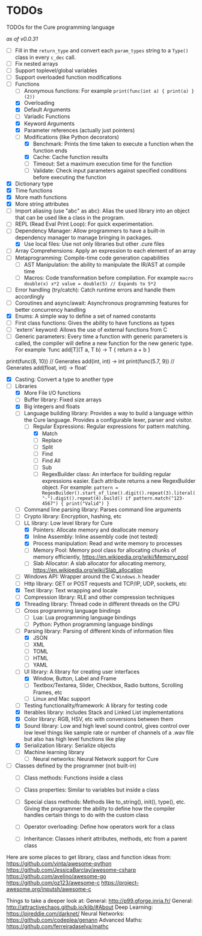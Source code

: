 # TODOs
 TODOs for the Cure programming language

*as of v0.0.31*
- [ ] Fill in the `return_type` and convert each `param_types` string to a `Type()` class in every `c_dec` call.
- [ ] Fix nested arrays
- [ ] Support toplevel/global variables
- [ ] Support overloaded function modifications
- [ ] Functions
    - [ ] Anonymous functions: For example `print(func(int a) {
    print(a)
}(2))`
    - [x] Overloading
    - [x] Default Arguments
    - [ ] Variadic Functions
    - [x] Keyword Arguments
    - [x] Parameter references (actually just pointers)
    - [ ] Modifications (like Python decorators)
        - [x] Benchmark: Prints the time taken to execute a function when the function ends
        - [x] Cache: Cache function results
        - [ ] Timeout: Set a maximum execution time for the function
        - [ ] Validate: Check input parameters against specified conditions before executing the function
- [x] Dictionary type
- [x] Time functions
- [x] More math functions
- [x] More string attributes
- [ ] Import aliasing (use "abc" as abc): Alias the used library into an object that can be used like a class in the program.
- [ ] REPL (Read Eval Print Loop): For quick experimentation.
- [ ] Dependency Manager: Allow programmers to have a built-in dependency manager to manage bringing in packages.
    - [x] Use local files: Use not only libraries but other .cure files
- [ ] Array Comprehensions: Apply an expression to each element of an array
- [ ] Metaprogramming: Compile-time code generation capabilities
    - [ ] AST Manipulation: the ability to manipulate the IR/AST at compile time
    - [ ] Macros: Code transformation before compilation. For example `macro double(x) x*2
value = double(5) // Expands to 5*2`
- [ ] Error handling (try/catch): Catch runtime errors and handle them accordingly
- [ ] Coroutines and async/await: Asynchronous programming features for better concurrency handling
- [x] Enums: A simple way to define a set of named constants
- [ ] First class functions: Gives the ability to have functions as types
- [ ] 'extern' keyword: Allows the use of external functions from C
- [ ] Generic parameters: Every time a function with generic parameters is called, the compiler will define a new function for the new generic type. For example `func add[T](T a, T b) -> T {
    return a + b
}

print(func(8, 10)) // Generates add(int, int) -> int
print(func(5.7, 9)) // Generates add(float, int) -> float`
- [x] Casting: Convert a type to another type
- [ ] Libraries
    - [x] More File I/O functions
    - [ ] Buffer library: Fixed size arrays
    - [x] Big integers and floats
    - [ ] Language building library: Provides a way to build a language within the Cure language. Provides a configurable lexer, parser and visitor.
        - [ ] Regular Expressions: Regular expressions for pattern matching.
            - [x] Match
            - [ ] Replace
            - [ ] Split
            - [ ] Find
            - [ ] Find All
            - [ ] Sub
            - [ ] RegexBuilder class: An interface for building regular expressions easier. Each attribute returns a new RegexBuilder object. For example: `pattern = RegexBuilder().start_of_line().digit().repeat(3).literal("-").digit().repeat(4).build()
if pattern.match("123-4567") {
    print("Valid")
}`
    - [ ] Command line parsing library: Parses command line arguments
    - [ ] Crypto library: Encryption, hashing, etc
    - [ ] LL library: Low level library for Cure
        - [x] Pointers: Allocate memory and deallocate memory
        - [x] Inline Assembly: Inline assembly code (not tested)
        - [x] Process manipulation: Read and write memory to processes
        - [ ] Memory Pool: Memory pool class for allocating chunks of memory efficiently, https://en.wikipedia.org/wiki/Memory_pool
        - [ ] Slab Allocator: A slab allocator for allocating memory, https://en.wikipedia.org/wiki/Slab_allocation
    - [ ] Windows API: Wrapper around the C `Windows.h` header
    - [ ] Http library: GET or POST requests and TCP/IP, UDP, sockets, etc
    - [x] Text library: Text wrapping and locale
    - [ ] Compression library: RLE and other compression techniques
    - [x] Threading library: Thread code in different threads on the CPU
    - [ ] Cross programming language bindings
        - [ ] Lua: Lua programming language bindings
        - [ ] Python: Python programming language bindings
    - [ ] Parsing library: Parsing of different kinds of information files
        - [x] JSON
        - [ ] XML
        - [ ] TOML
        - [ ] HTML
        - [ ] YAML
    - [ ] UI library: A library for creating user interfaces
        - [x] Window, Button, Label and Frame
        - [ ] Textbox/Textarea, Slider, Checkbox, Radio buttons, Scrolling Frames, etc
        - [ ] Linux and Mac support
    - [ ] Testing functionality/framework: A library for testing code
    - [x] Iterables library: includes Stack and Linked List implementations
    - [x] Color library: RGB, HSV, etc with conversions between them
    - [x] Sound library: Low and high level sound control, gives control over low level things like sample rate or number of channels of a .wav file but also has high level functions like play
    - [x] Serialization library: Serialize objects
    - [ ] Machine learning library
        - [ ] Neural networks: Neural Network support for Cure
- [ ] Classes defined by the programmer (not built-in)
    - [ ] Class methods: Functions inside a class
    - [ ] Class properties: Similar to variables but inside a class
    - [ ] Special class methods: Methods like to_string(), init(), type(), etc. Giving the programmer the ability to define how the compiler handles certain things to do with the custom class
    - [ ] Operator overloading: Define how operators work for a class
    - [ ] Inheritance: Classes inherit attributes, methods, etc from a parent class


Here are some places to get library, class and function ideas from:
https://github.com/vinta/awesome-python
https://github.com/JessicaBarclay/awesome-csharp
https://github.com/avelino/awesome-go
https://github.com/oz123/awesome-c
https://project-awesome.org/inputsh/awesome-c


Things to take a deeper look at:
General: http://p99.gforge.inria.fr/
General: http://attractivechaos.github.io/klib/#About
Deep Learning: https://pjreddie.com/darknet/
Neural Networks: https://github.com/codeplea/genann
Advanced Maths: https://github.com/ferreiradaselva/mathc
